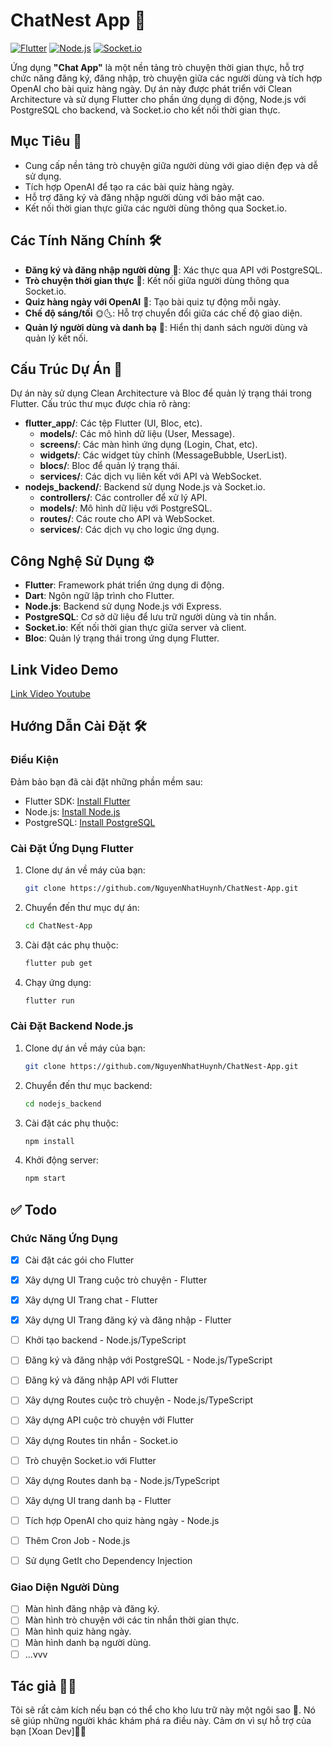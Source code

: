 # ChatNest App 💬
[![Flutter](https://img.shields.io/badge/Flutter-Framework-blue)](https://flutter.dev/) [![Node.js](https://img.shields.io/badge/Node.js-Backend-green)](https://nodejs.org/) [![Socket.io](https://img.shields.io/badge/Socket.io-Realtime-red)](https://socket.io/)

Ứng dụng **"Chat App"** là một nền tảng trò chuyện thời gian thực, hỗ trợ chức năng đăng ký, đăng nhập, trò chuyện giữa các người dùng và tích hợp OpenAI cho bài quiz hàng ngày. Dự án này được phát triển với Clean Architecture và sử dụng Flutter cho phần ứng dụng di động, Node.js với PostgreSQL cho backend, và Socket.io cho kết nối thời gian thực.

## Mục Tiêu 🎯
- Cung cấp nền tảng trò chuyện giữa người dùng với giao diện đẹp và dễ sử dụng.
- Tích hợp OpenAI để tạo ra các bài quiz hàng ngày.
- Hỗ trợ đăng ký và đăng nhập người dùng với bảo mật cao.
- Kết nối thời gian thực giữa các người dùng thông qua Socket.io.

## Các Tính Năng Chính 🛠️
- **Đăng ký và đăng nhập người dùng** 🔐: Xác thực qua API với PostgreSQL.
- **Trò chuyện thời gian thực** 💬: Kết nối giữa người dùng thông qua Socket.io.
- **Quiz hàng ngày với OpenAI** 🤖: Tạo bài quiz tự động mỗi ngày.
- **Chế độ sáng/tối** 🌞🌜: Hỗ trợ chuyển đổi giữa các chế độ giao diện.
- **Quản lý người dùng và danh bạ** 📱: Hiển thị danh sách người dùng và quản lý kết nối.

## Cấu Trúc Dự Án 📁
Dự án này sử dụng Clean Architecture và Bloc để quản lý trạng thái trong Flutter. Cấu trúc thư mục được chia rõ ràng:
- **flutter_app/**: Các tệp Flutter (UI, Bloc, etc).
  - **models/**: Các mô hình dữ liệu (User, Message).
  - **screens/**: Các màn hình ứng dụng (Login, Chat, etc).
  - **widgets/**: Các widget tùy chỉnh (MessageBubble, UserList).
  - **blocs/**: Bloc để quản lý trạng thái.
  - **services/**: Các dịch vụ liên kết với API và WebSocket.
- **nodejs_backend/**: Backend sử dụng Node.js và Socket.io.
  - **controllers/**: Các controller để xử lý API.
  - **models/**: Mô hình dữ liệu với PostgreSQL.
  - **routes/**: Các route cho API và WebSocket.
  - **services/**: Các dịch vụ cho logic ứng dụng.

## Công Nghệ Sử Dụng ⚙️
- **Flutter**: Framework phát triển ứng dụng di động.
- **Dart**: Ngôn ngữ lập trình cho Flutter.
- **Node.js**: Backend sử dụng Node.js với Express.
- **PostgreSQL**: Cơ sở dữ liệu để lưu trữ người dùng và tin nhắn.
- **Socket.io**: Kết nối thời gian thực giữa server và client.
- **Bloc**: Quản lý trạng thái trong ứng dụng Flutter.

## Link Video Demo
[Link Video Youtube](#)

## Hướng Dẫn Cài Đặt 🛠️
### Điều Kiện
Đảm bảo bạn đã cài đặt những phần mềm sau:
- Flutter SDK: [Install Flutter](https://flutter.dev/docs/get-started/install)
- Node.js: [Install Node.js](https://nodejs.org/)
- PostgreSQL: [Install PostgreSQL](https://www.postgresql.org/)

### Cài Đặt Ứng Dụng Flutter
1. Clone dự án về máy của bạn:
   ```bash
   git clone https://github.com/NguyenNhatHuynh/ChatNest-App.git

2. Chuyển đến thư mục dự án:
   ```bash
   cd ChatNest-App

3. Cài đặt các phụ thuộc:
   ```bash
   flutter pub get

4. Chạy ứng dụng:
   ```bash
   flutter run


### Cài Đặt Backend Node.js

1. Clone dự án về máy của bạn:
   ```bash
   git clone https://github.com/NguyenNhatHuynh/ChatNest-App.git

2. Chuyển đến thư mục backend:
   ```bash
   cd nodejs_backend

3. Cài đặt các phụ thuộc:
   ```bash
   npm install

4. Khởi động server:
   ```bash
   npm start

## ✅ Todo
### Chức Năng Ứng Dụng
- [x] Cài đặt các gói cho Flutter
- [x] Xây dựng UI Trang cuộc trò chuyện - Flutter
- [x] Xây dựng UI Trang chat - Flutter
- [x] Xây dựng UI Trang đăng ký và đăng nhập - Flutter
- [ ] Khởi tạo backend - Node.js/TypeScript
- [ ] Đăng ký và đăng nhập với PostgreSQL - Node.js/TypeScript
- [ ] Đăng ký và đăng nhập API với Flutter
- [ ] Xây dựng Routes cuộc trò chuyện - Node.js/TypeScript
- [ ] Xây dựng API cuộc trò chuyện với Flutter
- [ ] Xây dựng Routes tin nhắn - Socket.io 
- [ ] Trò chuyện Socket.io với Flutter
- [ ] Xây dựng Routes danh bạ - Node.js/TypeScript
- [ ] Xây dựng UI trang danh bạ - Flutter
- [ ] Tích hợp OpenAI cho quiz hàng ngày - Node.js
- [ ] Thêm Cron Job - Node.js
- [ ] Sử dụng GetIt cho Dependency Injection


### Giao Diện Người Dùng
- [ ] Màn hình đăng nhập và đăng ký.
- [ ] Màn hình trò chuyện với các tin nhắn thời gian thực.
- [ ] Màn hình quiz hàng ngày.
- [ ] Màn hình danh bạ người dùng.
- [ ] ...vvv

## Tác giả 👨‍💻
Tôi sẽ rất cảm kích nếu bạn có thể cho kho lưu trữ này một ngôi sao 🌟. Nó sẽ giúp những người khác khám phá ra điều này. Cảm ơn vì sự hỗ trợ của bạn [Xoan Dev]👨‍💻
